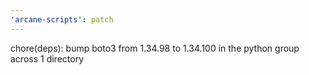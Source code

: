 ```yaml
---
'arcane-scripts': patch
---
```


<!-- markdownlint-disable MD041 -->chore(deps): bump boto3 from 1.34.98 to 1.34.100 in the python group across 1 directory
